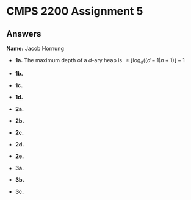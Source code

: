 # CMPS 2200 Assignment 5
## Answers

**Name:** Jacob Hornung






- **1a.**  The maximum depth of a $d$-ary heap is $\leq \lfloor \log_d \left( (d - 1)n + 1 \right) \rfloor - 1$


- **1b.**


- **1c.**

- **1d.**


- **2a.**


- **2b.**


- **2c.**

- **2d.**

- **2e.**



- **3a.**


- **3b.**


- **3c.**
